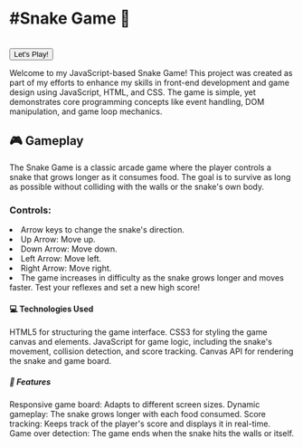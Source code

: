 <h1>#Snake Game 🐍</h1>
<br>
<div class="btns">
        <button type="submit"><a href="https://jeongjieon.github.io/SnakeGame" style="text-decoration: none; color: black; ">Let's Play!</a></button>
    </div> 

<p1>Welcome to my JavaScript-based Snake Game! This project was created as part of my efforts to enhance my skills in front-end development and game design using JavaScript, HTML, and CSS. The game is simple, yet demonstrates core programming concepts like event handling, DOM manipulation, and game loop mechanics.</p1>

<h2>🎮 Gameplay</h2>
<p2>The Snake Game is a classic arcade game where the player controls a snake that grows longer as it consumes food. The goal is to survive as long as possible without colliding with the walls or the snake's own body.</p2>

<h3> Controls: </h3>
<li>Arrow keys to change the snake's direction.</li>
<li>Up Arrow: Move up.</li>
<li>Down Arrow: Move down.</li>
<li>Left Arrow: Move left.</li>
<li>Right Arrow: Move right.</li>
<li>The game increases in difficulty as the snake grows longer and moves faster. Test your reflexes and set a new high score!</li>

<h4>💻 Technologies Used </h4>
<p3>HTML5 for structuring the game interface.
CSS3 for styling the game canvas and elements.
JavaScript for game logic, including the snake's movement, collision detection, and score tracking.
Canvas API for rendering the snake and game board. </p3>

<h5> 🚀 Features </h5>
<p4>Responsive game board: Adapts to different screen sizes.
Dynamic gameplay: The snake grows longer with each food consumed.
Score tracking: Keeps track of the player's score and displays it in real-time.
Game over detection: The game ends when the snake hits the walls or itself.</p4>
